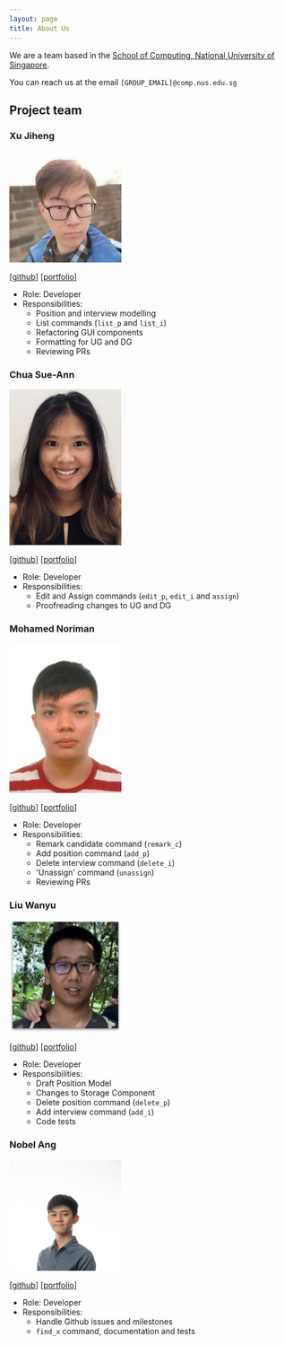 ```yaml
---
layout: page
title: About Us
---
```


We are a team based in the [School of Computing, National University of Singapore](http://www.comp.nus.edu.sg).

You can reach us at the email `[GROUP_EMAIL]@comp.nus.edu.sg`

## Project team

### Xu Jiheng

<img src="images/jeffzincatz.png" width="200px">

[[github](http://github.com/JeffZincatz)] [[portfolio](team/jeffzincatz.md)]

* Role: Developer
* Responsibilities:
  * Position and interview modelling
  * List commands (`list_p` and `list_i`)
  * Refactoring GUI components
  * Formatting for UG and DG
  * Reviewing PRs

### Chua Sue-Ann

<img src="images/sueann-chua.png" width="200px">

[[github](http://github.com/sueann-chua)] [[portfolio](team/sueann-chua.md)]

* Role: Developer
* Responsibilities:
    * Edit and Assign commands (`edit_p`, `edit_i` and `assign`)
    * Proofreading changes to UG and DG

### Mohamed Noriman

<img src="images/seaweediman.png" width="200px">

[[github](http://github.com/seaweediman)] [[portfolio](team/seaweediman.md)]

* Role: Developer
* Responsibilities:
  * Remark candidate command (`remark_c`)
  * Add position command (`add_p`)
  * Delete interview command (`delete_i`)
  * 'Unassign' command (`unassign`)
  * Reviewing PRs

### Liu Wanyu

<img src="images/wanyu-l.png" width="200px">

[[github](http://github.com/wanyu-l)] [[portfolio](team/wanyu-l.md)]

* Role: Developer
* Responsibilities:
  * Draft Position Model
  * Changes to Storage Component
  * Delete position command (`delete_p`)
  * Add interview command (`add_i`)
  * Code tests

### Nobel Ang

<img src="images/angnobel.png" width="200px">

[[github](http://github.com/angnobel)] [[portfolio](team/angnobel.md)]

* Role: Developer
* Responsibilities:
    * Handle Github issues and milestones
    * `find_x` command, documentation and tests
